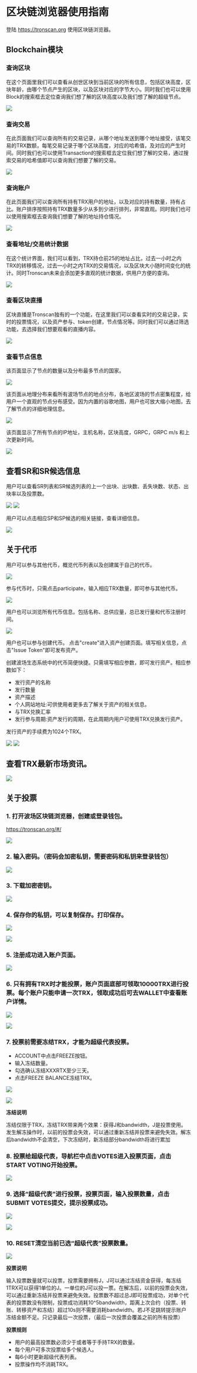# 区块链浏览器使用指南

登陆 https://tronscan.org 使用区块链浏览器。

## Blockchain模块

### 查询区块

在这个页面里我们可以查看从创世区块到当前区块的所有信息，包括区块高度，区块年龄，由哪个节点产生的区块，以及区块对应的字节大小。同时我们也可以使用Block的搜索框去定位查询我们想了解的区块高度以及我们想了解的超级节点。

![](https://raw.githubusercontent.com/ybhgenius/Documentation/master/images/Blockchain-Explorer/blockchain模块/查看区块.png)

### 查询交易

在此页面我们可以查询所有的交易记录，从哪个地址发送到哪个地址接受，该笔交易的TRX数额，每笔交易记录于哪个区块高度，对应的哈希值，及对应的产生时间。同时我们也可以使用Transaction的搜索框去定位我们想了解的交易，通过搜索交易的哈希值即可以查询我们想要了解的交易。

![](https://raw.githubusercontent.com/ybhgenius/Documentation/master/images/Blockchain-Explorer/blockchain模块/查询账户.png)

### 查询账户

在此页面我们可以查询所有持有TRX用户的地址，以及对应的持有数量，持有占比。账户排序按照持有TRX数量多少从多到少进行排列，非常直观。同时我们也可以使用搜索框去查询我们想要了解的地址持仓情况。

![](https://raw.githubusercontent.com/ybhgenius/Documentation/master/images/Blockchain-Explorer/blockchain模块/查询账户.png)

### 查看地址/交易统计数据

在这个统计界面，我们可以看到，TRX持仓前25的地址占比，过去一小时之内TRX的转移情况，过去一小时之内TRX的交易情况，以及区块大小随时间变化的统计。同时Tronscan未来会添加更多直观的统计数据，供用户方便的查询。

![](https://raw.githubusercontent.com/ybhgenius/Documentation/master/images/Blockchain-Explorer/blockchain模块/查看地址交易统计数据.png)

### 查看区块直播

区块直播是Tronscan独有的一个功能，在这里我们可以查看实时的交易记录，实时的投票情况，以及资产参与、token创建，节点情况等。同时我们可以通过筛选功能，去选择我们想要观看的直播内容。

![](https://raw.githubusercontent.com/ybhgenius/Documentation/master/images/Blockchain-Explorer/blockchain模块/查看区块直播.png)

### 查看节点信息

该页面显示了节点的数量以及分布最多节点的国家。

![](https://raw.githubusercontent.com/ybhgenius/Documentation/master/images/Blockchain-Explorer/节点信息/数量与分布.png)

该页面从地理分布来看所有波场节点的地点分布，各地区波场的节点密集程度，给用户一个直观的节点分布感受。因为内置的谷歌地图，用户也可放大缩小地图，去了解节点的详细地理信息。

![](https://raw.githubusercontent.com/ybhgenius/Documentation/master/images/Blockchain-Explorer/节点信息/地图分布.png)

该页面显示了所有节点的IP地址，主机名称，区块高度，GRPC，GRPC m/s 和上次更新时间。

![](https://raw.githubusercontent.com/ybhgenius/Documentation/master/images/Blockchain-Explorer/节点信息/节点信息.png)

## 查看SR和SR候选信息

用户可以查看SR列表和SR候选列表的上一个出块、出块数、丢失块数、状态、出块率以及投票数。

![](https://raw.githubusercontent.com/ybhgenius/Documentation/master/images/Blockchain-Explorer/SP和SP候选信息/SP信息.png)
![](https://github.com/ybhgenius/Documentation/blob/master/images/Blockchain-Explorer/SP和SP候选信息/SP候选信息.png)

用户可以点击相应SP和SP候选的相关链接，查看详细信息。

![](https://raw.githubusercontent.com/ybhgenius/Documentation/master/images/Blockchain-Explorer/SP和SP候选信息/查看详细信息.png)

## 关于代币

用户可以参与其他代币，概览代币列表以及创建属于自己的代币。

![](https://raw.githubusercontent.com/ybhgenius/Documentation/master/images/Blockchain-Explorer/关于代币/三大模块.png)

参与代币时，只需点击participate，输入相应TRX数量，即可参与其他代币。

![](https://raw.githubusercontent.com/ybhgenius/Documentation/master/images/Blockchain-Explorer/关于代币/参与代币.png)

用户也可以浏览所有代币信息。包括名称、总供应量，总已发行量和代币注册时间。

![](https://raw.githubusercontent.com/ybhgenius/Documentation/master/images/Blockchain-Explorer/关于代币/代币概览.png)

用户也可以参与创建代币。 点击"create"进入资产创建页面。填写相关信息，点击"Issue Token"即可发布资产。
             
创建波场生态系统中的代币简便快捷。只需填写相应参数，即可发行资产。相应参数如下：
            
+ 发行资产的名称
+ 发行数量
+ 资产描述
+ 个人网站地址:可供使用者更多去了解关于资产的相关信息。
+ 与TRX兑换汇率
+ 发行参与周期:资产发行的周期，在此周期内用户可使用TRX兑换发行资产。
            
发行资产的手续费为1024个TRX。

![](https://raw.githubusercontent.com/ybhgenius/Documentation/master/images/Blockchain-Explorer/关于代币/创建代币1.png)
![](https://raw.githubusercontent.com/ybhgenius/Documentation/master/images/Blockchain-Explorer/关于代币/创建代币2.png)

## 查看TRX最新市场资讯。

![](https://raw.githubusercontent.com/ybhgenius/Documentation/master/images/Blockchain-Explorer/市场资讯/市场资讯.png)

## 关于投票

### 1. 打开波场区块链浏览器，创建或登录钱包。  
    
   https://tronscan.org/#/

![](https://raw.githubusercontent.com/ybhgenius/Documentation/master/images/Blockchain-Explorer/Guide_for_voting_on_Blockchain_Explorer/1.png)

### 2. 输入密码。（密码会加密私钥，需要密码和私钥来登录钱包）

![](https://raw.githubusercontent.com/ybhgenius/Documentation/master/images/Blockchain-Explorer/Guide_for_voting_on_Blockchain_Explorer/2.png)

### 3. 下载加密密钥。

![](https://raw.githubusercontent.com/ybhgenius/Documentation/master/images/Blockchain-Explorer/Guide_for_voting_on_Blockchain_Explorer/3.png)

### 4. 保存你的私钥，可以复制保存。打印保存。

![](https://raw.githubusercontent.com/ybhgenius/Documentation/master/images/Blockchain-Explorer/Guide_for_voting_on_Blockchain_Explorer/4.png)

![](https://raw.githubusercontent.com/ybhgenius/Documentation/master/images/Blockchain-Explorer/Guide_for_voting_on_Blockchain_Explorer/5.png)

### 5. 注册成功进入账户页面。

![](https://raw.githubusercontent.com/ybhgenius/Documentation/master/images/Blockchain-Explorer/Guide_for_voting_on_Blockchain_Explorer/6.png)

### 6. 只有拥有TRX时才能投票，账户页面底部可领取10000TRX进行投票。每个账户只能申请一次TRX，领取成功后可去WALLET中查看账户详情。

![](https://raw.githubusercontent.com/ybhgenius/Documentation/master/images/Blockchain-Explorer/Guide_for_voting_on_Blockchain_Explorer/testnet.png)

![](https://raw.githubusercontent.com/ybhgenius/Documentation/master/images/Blockchain-Explorer/Guide_for_voting_on_Blockchain_Explorer/7.png)

### 7. 投票前需要冻结TRX，才能为超级代表投票。

+ ACCOUNT中点击FREEZE按钮。
+ 输入冻结数量。
+ 勾选确认冻结XXXRTX至少三天。
+ 点击FREEZE BALANCE冻结TRX。

![](https://raw.githubusercontent.com/ybhgenius/Documentation/master/images/Blockchain-Explorer/Guide_for_voting_on_Blockchain_Explorer/8.png)

![](https://raw.githubusercontent.com/ybhgenius/Documentation/master/images/Blockchain-Explorer/Guide_for_voting_on_Blockchain_Explorer/9.png)

**冻结说明**  

冻结仅限于TRX，冻结TRX带来两个效果：获得J和bandwidth，J是投票使用。发生解冻操作时，以前的投票会失效，可以通过重新冻结并投票来避免失效。解冻后bandwidth不会清空，下次冻结时，新冻结部分bandwidth将进行累加

### 8. 投票给超级代表，导航栏中点击VOTES进入投票页面，点击START VOTING开始投票。

![](https://raw.githubusercontent.com/ybhgenius/Documentation/master/images/Blockchain-Explorer/Guide_for_voting_on_Blockchain_Explorer/10.png)

### 9. 选择“超级代表”进行投票，投票页面，输入投票数量，点击SUBMIT VOTES提交，提示投票成功。

![](https://raw.githubusercontent.com/ybhgenius/Documentation/master/images/Blockchain-Explorer/Guide_for_voting_on_Blockchain_Explorer/11.png)

![](https://raw.githubusercontent.com/ybhgenius/Documentation/master/images/Blockchain-Explorer/Guide_for_voting_on_Blockchain_Explorer/12.png)

### 10. RESET清空当前已选“超级代表”投票数量。

![](https://raw.githubusercontent.com/ybhgenius/Documentation/master/images/Blockchain-Explorer/Guide_for_voting_on_Blockchain_Explorer/13.png)

**投票说明** 

输入投票数量就可以投票，投票需要拥有J，J可以通过冻结资金获得，每冻结1TRX可以获得1单位的J。一单位的J可以投一票。在解冻后，以前的投票会失效，可以通过重新冻结并投票来避免失效。投票数不超过总J即可投票成功，对单个代表的投票数没有限制，投票成功消耗10^5bandwidth，距离上次合约（投票、转账、转移资产和冻结）超过10s则不需要消耗bandwidth。若J不足跳转提示账户冻结金额不足。只记录最后一次投票，（最后一次投票会覆盖之前的所有投票）

**投票规则**  
+ 用户的最高投票数必须少于或者等于手持TRX的数量。
+ 每个用户可多次投票给多个候选人。
+ 每6小时更新超级代表列表。
+ 投票操作均不消耗TRX。


